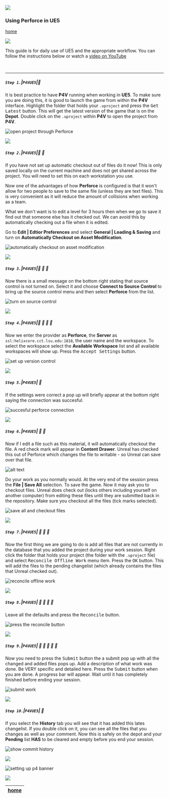 ![](../images/line3.png)

### Using Perforce in UE5

[home](../README.md#user-content-ue4-hello-world)</sub>

![](../images/line3.png)

This guide is for daily use of UE5 and the appropriate workflow. You can follow the instructions below or watch a [video on YouTube](https://www.youtube.com/watch?v=w72pwjTnf3k)

<br>

---


##### `Step 1.`\|`P4VUE5`|:small_blue_diamond:

It is best practice to have **P4V** running when working in **UE5**.  To make sure you are doing this, it is good to launch the game from within the **P4V** interface.  Highlight the folder that holds your `.uproject` and press the <kbd>Get Latest</kbd> button. This will get the latest version of the game that is on the **Depot**. Double click on the `.uproject` within **P4V** to open the project from **P4V**.

![open project through Perforce](images/doubleClickProject.png)

![](../images/line3.png)

##### `Step 2.`\|`P4VUE5`|:small_blue_diamond: :small_blue_diamond: 

If you have not set up automatic checkout out of files do it now!  This is only saved locally on the current machine and does not get shared across the project.  You will need to set this on each workstation you use. 

Now one of the advantages of how **Perforce** is configured is that it won't allow for two people to save to the same file (unless they are text files). This is very convenient as it will reduce the amount of collisions when working as a team.  

What we don't want is to edit a level for 3 hours then when we go to save it find out that someone else has it checked out.  We can avoid this by automatically checking out a file when it is edited.  

Go to **Edit | Edtior Preferences** and select **General | Loading & Saving** and turn on **Automatically Checkout on Asset Modification**.

![automatically checkout on asset modification](images/automaticallyCheckoutOnChange.png)

![](../images/line3.png)

##### `Step 3.`\|`P4VUE5`|:small_blue_diamond: :small_blue_diamond: :small_blue_diamond:

Now there is a small message on the bottom right stating that source control is not turned on.  Select it and choose **Connect to Source Control** to bring up the source control menu and then select **Perforce** from the list.

![turn on source control](images/turnOnSource.png)

![](../images/line3.png)

##### `Step 4.`\|`P4VUE5`|:small_blue_diamond: :small_blue_diamond: :small_blue_diamond: :small_blue_diamond:

Now we enter the provider as **Perforce**, the **Server** as `ssl:helixcore.cct.lsu.edu:1818`, the user name and the workspace. To select the workspace select the **Available Workspace** list and all available workspaces will show up. Press the <kbd>Accept Settings</kbd> button.

![set up version control](images/p4location.png)

![](../images/line3.png)

##### `Step 5.`\|`P4VUE5`| :small_orange_diamond:

If the settings were correct a pop up will briefly appear at the bottom right saying the connection was succesful.

![succesful perforce connection](images/succesful.png)

![](../images/line3.png)

##### `Step 6.`\|`P4VUE5`| :small_orange_diamond: :small_blue_diamond:

Now if I edit a file such as this material, it will automatically checkout the file.  A red check mark will appear in **Content Drawer**.  Unreal has checked this out of Perforce which changes the file to writable - so Unreal can save over that file.


![alt text](images/CheckedOut.png)

Do your work as you normally would.  At the very end of the session press the **File | Save All** selection.  To save the game. Now it may ask you to checkout files.  Unreal does check out (locks others including yourself on another computer) from editing these files until they are submitted back in the repository. Make sure you checkout all the files (tick marks selected).

![save all and checkout files](images/checkoutSave.png)

![](../images/line3.png)

##### `Step 7.`\|`P4VUE5`| :small_orange_diamond: :small_blue_diamond: :small_blue_diamond:

Now the first thing we are going to do is add all files that are not currently in the database that you added the project during your work session. Right click the folder that holds your project (the folder with the `.uproject` file) and select <kbd>Reconcile Offline Work</kbd> menu item. Press the <kbd>OK</kbd> button. This will add the files to the pending changelist (which already contains the files that Unreal checked out).

![reconcile offline work](images/rootOfProject.png)

![](../images/line3.png)

##### `Step 8.`\|`P4VUE5`| :small_orange_diamond: :small_blue_diamond: :small_blue_diamond: :small_blue_diamond:

Leave all the defaults and press the <kbd>Reconcile</kbd> button.

![press the reconcile button](images/reconcile.png)

![](../images/line3.png)

##### `Step 9.`\|`P4VUE5`| :small_orange_diamond: :small_blue_diamond: :small_blue_diamond: :small_blue_diamond: :small_blue_diamond:

Now you need to press the <kbd>Submit</kbd> button the a submit pop up with all the changed and added files pops up.  Add a description of what work was done.  Be VERY specific and detailed here.  Press the <kbd>Submit</kbd> button when you are done.  A progress bar will appear.  Wait until it has completely finished before ending your session.

![submit work](images/submitCommits.png)

![](../images/line3.png)

##### `Step 10.`\|`P4VUE5`| :large_blue_diamond:

If you select the **History** tab you will see that it has added this lates changelist.  If you double click on it, you can see all the files that you changes as well as your comment. Now this is safely on the depot and your **Pending** list **HAS** to be cleared and empty before you end your session.

![show commit history](images/history.png)

![](../images/line.png)

![setting up p4 banner](images/banner.png)

![](../images/line.png)

| [home](../README.md#user-content-ue4-hello-world) | 
|---|
